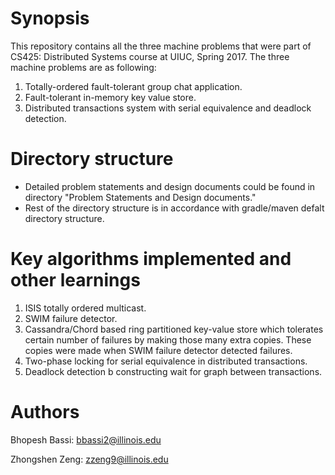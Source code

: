 # Synopsis
This repository contains all the three machine problems that were part of CS425: Distributed Systems course at UIUC, Spring 2017.
The three machine problems are as following:
1. Totally-ordered fault-tolerant group chat application.
2. Fault-tolerant in-memory key value store.
3. Distributed transactions system with serial equivalence and deadlock detection.


# Directory structure
* Detailed problem statements and design documents could be found in directory "Problem Statements and Design documents."
* Rest of the directory structure is in accordance with gradle/maven defalt directory structure.


# Key algorithms implemented and other learnings
1. ISIS totally ordered multicast.
2. SWIM failure detector.
3. Cassandra/Chord based ring partitioned key-value store which tolerates certain number of failures by making those many extra copies. These copies were made when SWIM failure detector detected failures.
4. Two-phase locking for serial equivalence in distributed transactions.
5. Deadlock detection b constructing wait for graph between transactions.


# Authors
Bhopesh Bassi: bbassi2@illinois.edu

Zhongshen Zeng: zzeng9@illinois.edu


